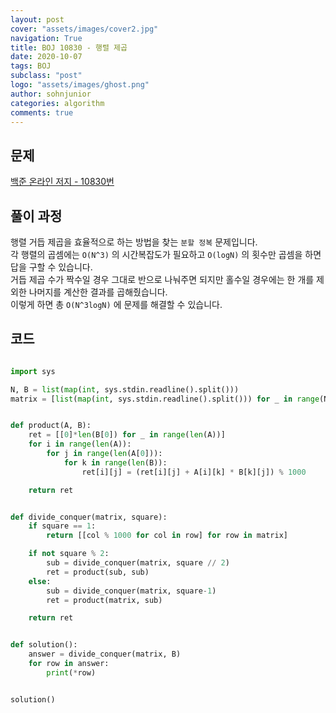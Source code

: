 ```yaml
---
layout: post
cover: "assets/images/cover2.jpg"
navigation: True
title: BOJ 10830 - 행렬 제곱
date: 2020-10-07
tags: BOJ
subclass: "post"
logo: "assets/images/ghost.png"
author: sohnjunior
categories: algorithm
comments: true
---
```


## 문제

[백준 온라인 저지 - 10830번](https://www.acmicpc.net/problem/10830)

## 풀이 과정

행렬 거듭 제곱을 효율적으로 하는 방법을 찾는 `분할 정복` 문제입니다. <br>
각 행렬의 곱셈에는 `O(N^3)` 의 시간복잡도가 필요하고 `O(logN)` 의 횟수만 곱셈을 하면 답을 구할 수 있습니다. <br>
거듭 제곱 수가 짝수일 경우 그대로 반으로 나눠주면 되지만 홀수일 경우에는 한 개를 제외한 나머지를 계산한 결과를 곱해줬습니다. <br>
이렇게 하면 총 `O(N^3logN)` 에 문제를 해결할 수 있습니다. <br>

## 코드

```python

import sys

N, B = list(map(int, sys.stdin.readline().split()))
matrix = [list(map(int, sys.stdin.readline().split())) for _ in range(N)]


def product(A, B):
    ret = [[0]*len(B[0]) for _ in range(len(A))]
    for i in range(len(A)):
        for j in range(len(A[0])):
            for k in range(len(B)):
                ret[i][j] = (ret[i][j] + A[i][k] * B[k][j]) % 1000

    return ret


def divide_conquer(matrix, square):
    if square == 1:
        return [[col % 1000 for col in row] for row in matrix]

    if not square % 2:
        sub = divide_conquer(matrix, square // 2)
        ret = product(sub, sub)
    else:
        sub = divide_conquer(matrix, square-1)
        ret = product(matrix, sub)

    return ret


def solution():
    answer = divide_conquer(matrix, B)
    for row in answer:
        print(*row)


solution()

```
